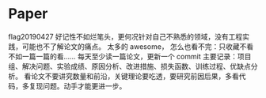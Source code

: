 # Paper
flag20190427
好记性不如烂笔头，更何况针对自己不熟悉的领域，没有工程实践，可能也不了解论文的痛点。
太多的 awesome， 怎么也看不完：只收藏不看不如一篇一篇的看……
每天至少读一篇论文，更新一个 commit
主要记录：项目组、解决问题、实验成绩、原因分析、改进措施、损失函数、训练过程、优缺点分析。
看论文不要讲究数量和前沿，关键理论要吃透，要研究前因后果，多看代码，多复现问题。动手才能更进一步。
